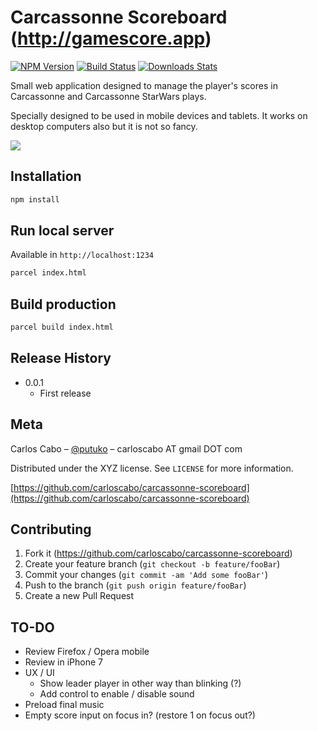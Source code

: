 # Carcassonne Scoreboard (http://gamescore.app)

[![NPM Version][npm-image]][npm-url]
[![Build Status][travis-image]][travis-url]
[![Downloads Stats][npm-downloads]][npm-url]

Small web application designed to manage the player's scores in Carcassonne and Carcassonne StarWars plays.

Specially designed to be used in mobile devices and tablets. It works on desktop computers also but it is not so fancy.

![](https://repository-images.githubusercontent.com/225129639/ab351100-3704-11ea-992c-7ea7cecf24d5)

## Installation

```sh
npm install
```

## Run local server

Available in `http://localhost:1234`

```sh
parcel index.html
```

## Build production

```sh
parcel build index.html
```

## Release History

* 0.0.1
    * First release

## Meta

Carlos Cabo – [@putuko](https://twitter.com/putuko) – carloscabo AT gmail DOT com

Distributed under the XYZ license. See ``LICENSE`` for more information.

[https://github.com/carloscabo/carcassonne-scoreboard](https://github.com/carloscabo/carcassonne-scoreboard)

## Contributing

1. Fork it (https://github.com/carloscabo/carcassonne-scoreboard)
2. Create your feature branch (`git checkout -b feature/fooBar`)
3. Commit your changes (`git commit -am 'Add some fooBar'`)
4. Push to the branch (`git push origin feature/fooBar`)
5. Create a new Pull Request

<!-- Markdown link & img dfn's -->
[npm-image]: https://img.shields.io/npm/v/datadog-metrics.svg?style=flat-square
[npm-url]: https://npmjs.org/package/datadog-metrics
[npm-downloads]: https://img.shields.io/npm/dm/datadog-metrics.svg?style=flat-square
[travis-image]: https://img.shields.io/travis/dbader/node-datadog-metrics/master.svg?style=flat-square
[travis-url]: https://travis-ci.org/dbader/node-datadog-metrics
[wiki]: https://github.com/yourname/yourproject/wiki

## TO-DO
- Review Firefox / Opera mobile
- Review in iPhone 7
- UX / UI
  - Show leader player in other way than blinking (?)
  - Add control to enable / disable sound
- Preload final music
- Empty score input on focus in? (restore 1 on focus out?)
